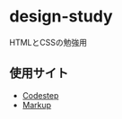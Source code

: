 # design-study
HTMLとCSSの勉強用

## 使用サイト
- [Codestep](https://code-step.com/)
- [Markup](http://ysd-lab.jp/markup/index.html)
